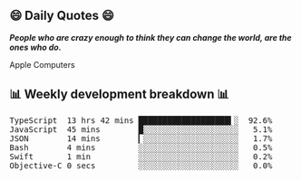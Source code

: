 ## 😄 Daily Quotes 😄

_**People who are crazy enough to think they can change the world, are the ones who do.**_

Apple Computers



## 📊 Weekly development breakdown 📊

<pre>TypeScript  13 hrs 42 mins ███████████████████▍░  92.6%
JavaScript  45 mins        █░░░░░░░░░░░░░░░░░░░░   5.1%
JSON        14 mins        ▎░░░░░░░░░░░░░░░░░░░░   1.7%
Bash        4 mins         ░░░░░░░░░░░░░░░░░░░░░   0.5%
Swift       1 min          ░░░░░░░░░░░░░░░░░░░░░   0.2%
Objective-C 0 secs         ░░░░░░░░░░░░░░░░░░░░░   0.0%</pre>